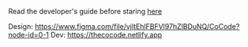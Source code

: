 Read the developer's guide before staring [here](https://www.notion.so/developer-s-get-started-guide-f06767be99db4677a19094ed6f6c7424)

Design: https://www.figma.com/file/vjltEhlFBFVl97hZlBDuNQ/CoCode?node-id=0-1
Dev: https://thecocode.netlify.app
